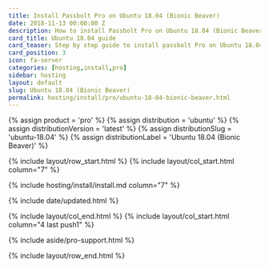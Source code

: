 ```yaml
---
title: Install Passbolt Pro on Ubuntu 18.04 (Bionic Beaver)
date: 2018-11-13 00:00:00 Z
description: How to install Passbolt Pro on Ubuntu 18.04 (Bionic Beaver)
card_title: Ubuntu 18.04 guide
card_teaser: Step by step guide to install passbolt Pro on Ubuntu 18.04
card_position: 3
icon: fa-server
categories: [hosting,install,pro]
sidebar: hosting
layout: default
slug: Ubuntu 18.04 (Bionic Beaver)
permalink: hosting/install/pro/ubuntu-18-04-bionic-beaver.html
---
```


{% assign product = 'pro' %}
{% assign distribution = 'ubuntu' %}
{% assign distributionVersion = 'latest' %}
{% assign distributionSlug = 'ubuntu-18.04' %}
{% assign distributionLabel = 'Ubuntu 18.04 (Bionic Beaver)' %}

{% include layout/row_start.html %}
{% include layout/col_start.html column="7" %}

{% include hosting/install/install.md column="7" %}

{% include date/updated.html %}

{% include layout/col_end.html %}
{% include layout/col_start.html column="4 last push1" %}

{% include aside/pro-support.html %}

{% include layout/row_end.html %}
